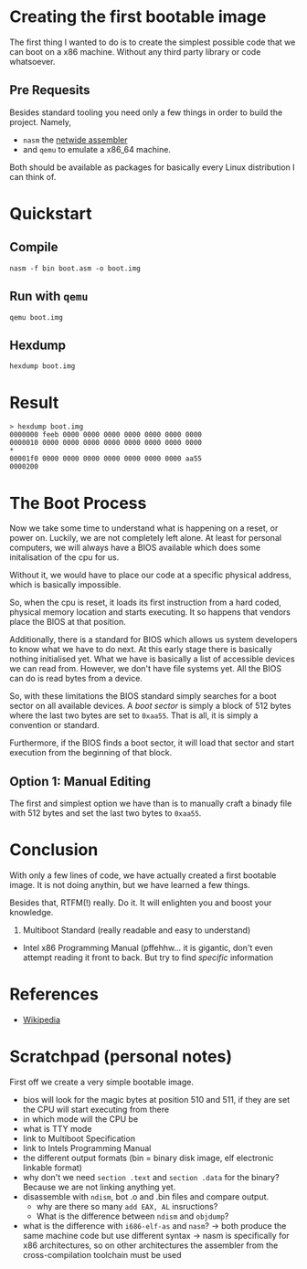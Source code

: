 # Creating the first bootable image
The first thing I wanted to do is to create the simplest possible code that
we can boot on a x86 machine. Without any third party library or code whatsoever.


## Pre Requesits
Besides standard tooling you need only a few things in order to build the
project. Namely,
* `nasm` the [netwide assembler](https://en.wikipedia.org/wiki/Netwide_Assembler)
* and `qemu` to emulate a x86_64 machine.

Both should be available as packages for basically every Linux distribution I
can think of.

# Quickstart

## Compile
```
nasm -f bin boot.asm -o boot.img
```

## Run with `qemu`
```
qemu boot.img
```

## Hexdump
```
hexdump boot.img
```

# Result

```
> hexdump boot.img
0000000 feeb 0000 0000 0000 0000 0000 0000 0000
0000010 0000 0000 0000 0000 0000 0000 0000 0000
*
00001f0 0000 0000 0000 0000 0000 0000 0000 aa55
0000200
```

# The Boot Process
Now we take some time to understand what is happening on a reset, or power on.
Luckily, we are not completely left alone. At least for personal computers, we
will always have a BIOS available which does some initalisation of the cpu for
us.

Without it, we would have to place our code at a specific physical address, which
is basically impossible.

So, when the cpu is reset, it loads its first instruction from a hard coded,
physical memory location and starts executing. It so happens that vendors place
the BIOS at that position.

Additionally, there is a standard for BIOS which allows us system developers to 
know what we have to do next. At this early stage there is basically nothing
initialised yet. What we have is basically a list of accessible devices we
can read from. However, we don't have file systems yet. All the BIOS can do is
read bytes from a device.

So, with these limitations the BIOS standard simply searches for a boot sector
on all available devices. A _boot sector_ is simply a block of 512 bytes where
the last two bytes are set to `0xaa55`. That is all, it is simply a convention
or standard.

Furthermore, if the BIOS finds a boot sector, it will load that sector and start
execution from the beginning of that block.

## Option 1: Manual Editing
The first and simplest option we have than is to manually craft a binady file
with 512 bytes and set the last two bytes to `0xaa55`.

# Conclusion
With only a few lines of code, we have actually created a first bootable image.
It is not doing anythin, but we have learned a few things.

Besides that, RTFM(!) really. Do it. It will enlighten you and boost your
knowledge.

1. Multiboot Standard (really readable and easy to understand)
* Intel x86 Programming Manual (pffehhw... it is gigantic, don't even attempt reading it
  front to back. But try to find _specific_ information

# References
* [Wikipedia](https://en.wikipedia.org/wiki/BIOS)

# Scratchpad (personal notes)

First off we create a very simple bootable image.

* bios will look for the magic bytes at position 510 and 511, if they are set
  the CPU will start executing from there
* in which mode will the CPU be
* what is TTY mode
* link to Multiboot Specification
* link to Intels Programming Manual
* the different output formats (bin = binary disk image, elf electronic linkable format)
* why don't we need `section .text` and `section .data` for the binary? Because
  we are not linking anything yet. 
* disassemble with `ndism`, bot .o and .bin files and compare output.
	* why are there so many `add EAX, AL` insructions?
	* What is the difference between `ndism` and `objdump`?
* what is the difference with `i686-elf-as` and `nasm`?
  -> both produce the same machine code but use different syntax
  -> nasm is specifically for x86 architectures, so on other architectures the assembler
     from the cross-compilation toolchain must be used

